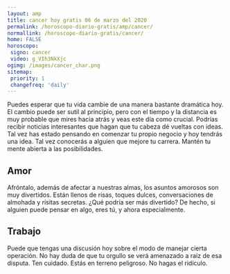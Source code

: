 ```yaml
---
layout: amp
title: cancer hoy gratis 06 de marzo del 2020 
permalink: /horoscopo-diario-gratis/amp/cancer/
normallink: /horoscopo-diario-gratis/cancer/
home: FALSE
horoscopo:
 signo: cancer
 video: g_VIh3NkXjc
ogimg: /images/cancer_char.png
sitemap:
 priority: 1
 changefreq: 'daily'
---
```



Puedes esperar que tu vida cambie de una manera bastante dramática hoy. El cambio puede ser sutil al principio, pero con el tiempo y la distancia es muy probable que mires hacia atrás y veas este día como crucial. Podrías recibir noticias interesantes que hagan que tu cabeza dé vueltas con ideas. Tal vez has estado pensando en comenzar tu propio negocio y hoy tendrás una idea. Tal vez conocerás a alguien que mejore tu carrera. Mantén tu mente abierta a las posibilidades.

## Amor

Afróntalo, además de afectar a nuestras almas, los asuntos amorosos son muy divertidos. Están llenos de risas, toques dulces, conversaciones de almohada y risitas secretas. ¿Qué podría ser más divertido? De hecho, si alguien puede pensar en algo, eres tú, y ahora especialmente.

## Trabajo

Puede que tengas una discusión hoy sobre el modo de manejar cierta operación. No hay duda de que tu orgullo se verá amenazado a raíz de esa disputa. Ten cuidado. Estás en terreno peligroso. No hagas el ridículo.